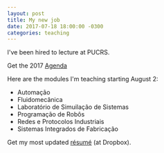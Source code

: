 ```yaml
---
layout: post
title: My new job
date: 2017-07-18 18:00:00 -0300
categories: teaching
---
```

I've been hired to lecture at PUCRS.

Get the 2017 [Agenda](downloads\calendario-graduacao-e-pos-graduacao-2017.pdf)

Here are the modules I'm teaching starting August 2:

* Automação
* Fluidomecânica
* Laboratório de Simuilação de Sistemas
* Programação de Robôs
* Redes e Protocolos Industriais
* Sistemas Integrados de Fabricação

Get my most updated [résumé](https://www.dropbox.com/s/olj5j5pcenrfg2z/Silva_resume.pdf?dl=0) (at Dropbox).
